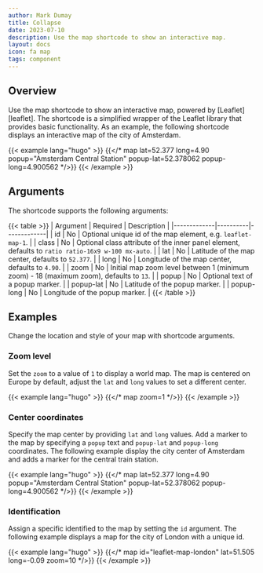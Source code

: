 ```yaml
---
author: Mark Dumay
title: Collapse
date: 2023-07-10
description: Use the map shortcode to show an interactive map.
layout: docs
icon: fa map
tags: component
---
```


## Overview

Use the map shortcode to show an interactive map, powered by [Leaflet][leaflet]. The shortcode is a simplified wrapper of the Leaflet library that provides basic functionality. As an example, the following shortcode displays an interactive map of the city of Amsterdam.

<!-- markdownlint-disable MD037 -->
{{< example lang="hugo" >}}
  {{</* map lat=52.377 long=4.90 popup="Amsterdam Central Station" popup-lat=52.378062 popup-long=4.900562 */>}}
{{< /example >}}
<!-- markdownlint-enable MD037 -->

## Arguments

The shortcode supports the following arguments:

{{< table >}}
| Argument    | Required | Description |
|-------------|----------|-------------|
| id          | No       | Optional unique id of the map element, e.g. `leaflet-map-1`. |
| class       | No       | Optional class attribute of the inner panel element, defaults to `ratio ratio-16x9 w-100 mx-auto`. |
| lat         | No       | Latitude of the map center, defaults to `52.377`. |
| long        | No       | Longitude of the map center, defaults to `4.90`. |
| zoom        | No       | Initial map zoom level between 1 (minimum zoom) - 18 (maximum zoom), defaults to `13`. |
| popup       | No       | Optional text of a popup marker. |
| popup-lat   | No       | Latitude of the popup marker. |
| popup-long  | No       | Longitude of the popup marker. |
{{< /table >}}


## Examples

Change the location and style of your map with shortcode arguments.

### Zoom level

Set the `zoom` to a value of `1` to display a world map. The map is centered on Europe by default, adjust the `lat` and `long` values to set a different center.

{{< example lang="hugo" >}}
{{</* map zoom=1 */>}}
{{< /example >}}

### Center coordinates

Specify the map center by providing `lat` and `long` values. Add a marker to the map by specifying a `popup` text and `popup-lat` and `popup-long` coordinates. The following example display the city center of Amsterdam and adds a marker for the central train station.

{{< example lang="hugo" >}}
{{</* map lat=52.377 long=4.90 popup="Amsterdam Central Station" popup-lat=52.378062 popup-long=4.900562 */>}}
{{< /example >}}

### Identification

Assign a specific identified to the map by setting the `id` argument. The following example displays a map for the city of London with a unique id.

{{< example lang="hugo" >}}
{{</* map id="leaflet-map-london" lat=51.505 long=-0.09 zoom=10 */>}}
{{< /example >}}
